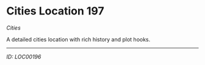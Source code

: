 # Cities Location 197

*Cities*

A detailed cities location with rich history and plot hooks.

---
*ID: LOC00196*